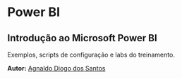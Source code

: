 # Power BI

## Introdução ao Microsoft Power BI

Exemplos, scripts de configuração e labs do treinamento.

**Autor:** [Agnaldo Diogo dos Santos](http://openlms.com.br/professores/)
